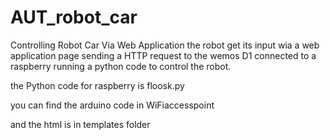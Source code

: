 # AUT_robot_car
 Controlling Robot Car Via Web Application the robot get its input wia a web application page sending a HTTP request to the wemos D1 connected to a raspberry running a python code to control the robot.
 
the Python code for raspberry is floosk.py

you can find the arduino code in WiFiaccesspoint

and the html is in templates folder

